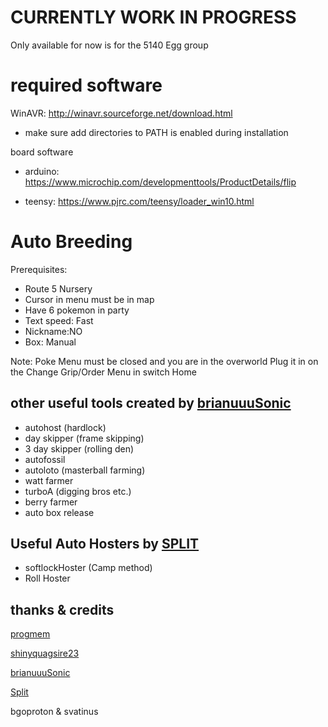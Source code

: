 # CURRENTLY WORK IN PROGRESS
Only available for now is for the 5140 Egg group


# required software
WinAVR: http://winavr.sourceforge.net/download.html

- make sure add directories to PATH is enabled during installation

board software

- arduino: https://www.microchip.com/developmenttools/ProductDetails/flip

- teensy: https://www.pjrc.com/teensy/loader_win10.html

# Auto Breeding

Prerequisites:
- Route 5 Nursery
- Cursor in menu must be in map
- Have 6 pokemon in party
- Text speed: Fast
- Nickname:NO
- Box: Manual

Note: Poke Menu must be closed and you are in the overworld
Plug it in on the Change Grip/Order Menu in switch Home

## other useful tools created by [brianuuuSonic](https://www.youtube.com/watch?v=y2xFf7e_KSU)

- autohost (hardlock)
- day skipper (frame skipping)
- 3 day skipper (rolling den)
- autofossil 
- autoloto (masterball farming)
- watt farmer
- turboA (digging bros etc.)
- berry farmer
- auto box release

## Useful Auto Hosters by [SPLIT](https://github.com/spl-t/swsh-auto-host)

- softlockHoster (Camp method)
- Roll Hoster

## thanks & credits
[progmem](https://github.com/progmem/Switch-Fightstick)

[shinyquagsire23](https://github.com/shinyquagsire23/Switch-Fightstick)

[brianuuuSonic](https://www.youtube.com/user/brianuuusonic2)

[Split](https://github.com/spl-t/swsh-auto-host)

bgoproton & svatinus 
